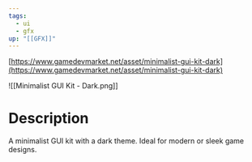 ```yaml
---
tags:
  - ui
  - gfx
up: "[[GFX]]"
---
```

[https://www.gamedevmarket.net/asset/minimalist-gui-kit-dark](https://www.gamedevmarket.net/asset/minimalist-gui-kit-dark)

![[Minimalist GUI Kit - Dark.png]]

# Description
A minimalist GUI kit with a dark theme. Ideal for modern or sleek game designs.
